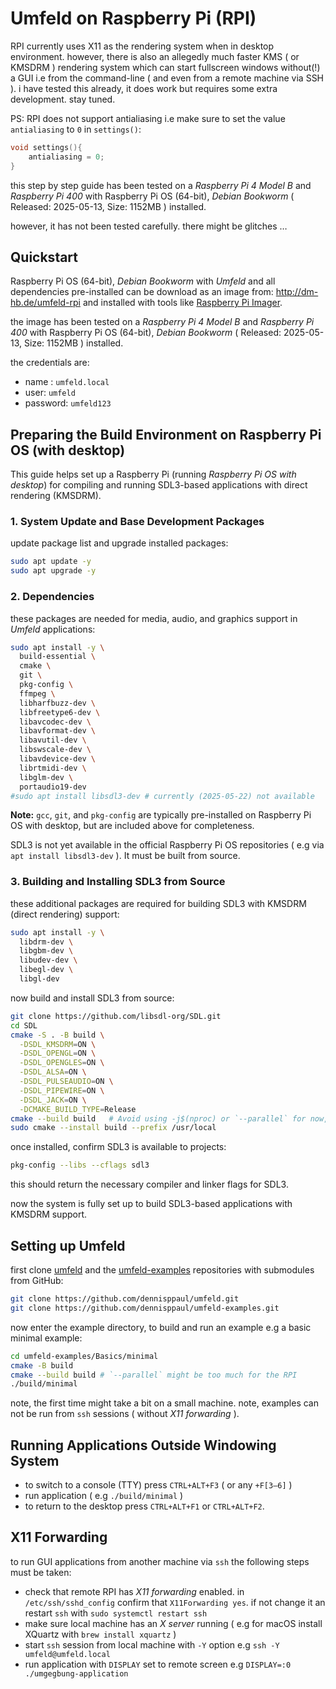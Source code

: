 # Umfeld on Raspberry Pi (RPI)

RPI currently uses X11 as the rendering system when in desktop environment. however, there is also an allegedly much faster KMS ( or KMSDRM ) rendering system which can start fullscreen windows without(!) a GUI i.e from the command-line ( and even from a remote machine via SSH ). i have tested this already, it does work but requires some extra development. stay tuned.

PS: RPI does not support antialiasing i.e make sure to set the value `antialiasing` to `0` in `settings()`:

```cpp
void settings(){
    antialiasing = 0;
}
```

this step by step guide has been tested on a *Raspberry Pi 4 Model B* and *Raspberry Pi 400* with Raspberry Pi OS (64-bit), *Debian Bookworm* ( Released: 2025-05-13, Size: 1152MB ) installed.

however, it has not been tested carefully. there might be glitches …

## Quickstart

Raspberry Pi OS (64-bit), *Debian Bookworm* with *Umfeld* and all dependencies pre-installed can be download as an image from: http://dm-hb.de/umfeld-rpi and installed with tools like [Raspberry Pi Imager](https://www.raspberrypi.com/software/).

the image has been tested on a *Raspberry Pi 4 Model B* and *Raspberry Pi 400* with Raspberry Pi OS (64-bit), *Debian Bookworm* ( Released: 2025-05-13, Size: 1152MB ) installed.

the credentials are:

- name : `umfeld.local` 
- user: `umfeld` 
- password: `umfeld123`

## Preparing the Build Environment on Raspberry Pi OS (with desktop)

This guide helps set up a Raspberry Pi (running *Raspberry Pi OS with desktop*) for compiling and running SDL3-based applications with direct rendering (KMSDRM).

### 1. System Update and Base Development Packages

update package list and upgrade installed packages:

```sh
sudo apt update -y
sudo apt upgrade -y
```

### 2. Dependencies

these packages are needed for media, audio, and graphics support in *Umfeld* applications:

```sh
sudo apt install -y \
  build-essential \
  cmake \
  git \
  pkg-config \
  ffmpeg \
  libharfbuzz-dev \
  libfreetype6-dev \
  libavcodec-dev \
  libavformat-dev \
  libavutil-dev \
  libswscale-dev \
  libavdevice-dev \
  librtmidi-dev \
  libglm-dev \
  portaudio19-dev
#sudo apt install libsdl3-dev # currently (2025-05-22) not available
```

**Note:** `gcc`, `git`, and `pkg-config` are typically pre-installed on Raspberry Pi OS with desktop, but are included above for completeness.

SDL3 is not yet available in the official Raspberry Pi OS repositories  ( e.g via `apt install libsdl3-dev` ). It must be built from source.

### 3. Building and Installing SDL3 from Source

these additional packages are required for building SDL3 with KMSDRM (direct rendering) support:

```sh
sudo apt install -y \
  libdrm-dev \
  libgbm-dev \
  libudev-dev \
  libegl-dev \
  libgl-dev
```

now build and install SDL3 from source:

```sh
git clone https://github.com/libsdl-org/SDL.git
cd SDL
cmake -S . -B build \
  -DSDL_KMSDRM=ON \
  -DSDL_OPENGL=ON \
  -DSDL_OPENGLES=ON \
  -DSDL_ALSA=ON \
  -DSDL_PULSEAUDIO=ON \
  -DSDL_PIPEWIRE=ON \
  -DSDL_JACK=ON \
  -DCMAKE_BUILD_TYPE=Release
cmake --build build   # Avoid using -j$(nproc) or `--parallel` for now, it may overwhelm the RPi
sudo cmake --install build --prefix /usr/local
```

once installed, confirm SDL3 is available to projects:

```sh
pkg-config --libs --cflags sdl3
```

this should return the necessary compiler and linker flags for SDL3.

now the system is fully set up to build SDL3-based applications with KMSDRM support.

## Setting up Umfeld

first clone [umfeld](https://github.com/dennisppaul/umfeld) and the [umfeld-examples](https://github.com/dennisppaul/umfeld-examples) repositories with submodules from GitHub:

```sh
git clone https://github.com/dennisppaul/umfeld.git
git clone https://github.com/dennisppaul/umfeld-examples.git
```

now enter the example directory, to build and run an example e.g a basic minimal example:

```sh
cd umfeld-examples/Basics/minimal
cmake -B build
cmake --build build # `--parallel` might be too much for the RPI
./build/minimal
```

note, the first time might take a bit on a small machine. note, examples can not be run from `ssh` sessions ( without *X11 forwarding* ).

## Running Applications Outside Windowing System

- to switch to a console (TTY) press `CTRL+ALT+F3` ( or any `+F[3–6]` )
- run application ( e.g `./build/minimal` )
- to return to the desktop press `CTRL+ALT+F1` or `CTRL+ALT+F2`.

## X11 Forwarding

to run GUI applications from another machine via `ssh` the following steps must be taken:

- check that remote RPI has *X11 forwarding* enabled. in `/etc/ssh/sshd_config` confirm that `X11Forwarding yes`. if not change it an restart `ssh` with `sudo systemctl restart ssh`
- make sure local machine has an *X server* running ( e.g for macOS install XQuartz with `brew install xquartz` )
- start `ssh` session from local machine with `-Y` option e.g `ssh -Y umfeld@umfeld.local`
- run application with `DISPLAY` set to remote screen e.g `DISPLAY=:0 ./umgegbung-application`
